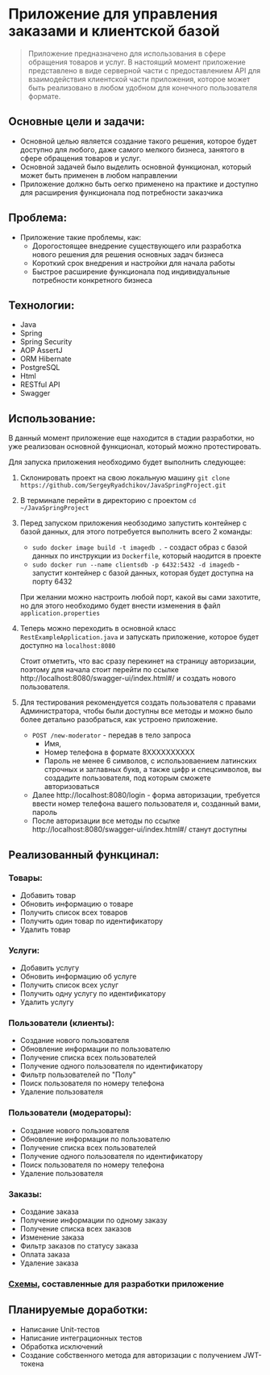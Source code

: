 # Приложение для управления заказами и клиентской базой

> Приложение предназначено для использования в сфере обращения товаров и услуг. В настоящий момент приложение представлено 
в виде серверной части с предоставлением API для взаимодействия клиентской части приложения, которое может быть реализовано
в любом удобном для конечного пользователя формате. 


## Основные цели и задачи:

- Основной целью является создание такого решения, которое будет доступно для любого, даже самого мелкого бизнеса, занятого 
в сфере обращения товаров и услуг.
- Основной задачей  было выделить основной функционал, который может быть применен в любом направлении
- Приложение должно быть оегко применено на практике и доступно для расширения функционала под потребности заказчика

## Проблема:

- Приложение такие проблемы, как:
  - Дорогостоящее внедрение существующего или разработка нового решения для решения основных задач бизнеса
  - Короткий срок внедрения и настройки для начала работы
  - Быстрое расширение функционала под индивидуальные потребности конкретного бизнеса

## Технологии:

- Java
- Spring
- Spring Security
- AOP AssertJ
- ORM Hibernate
- PostgreSQL
- Html
- RESTful API
- Swagger

## Использование:

В данный момент приложение еще находится в стадии разработки, но уже реализован основной функционал, который можно протестировать.

Для запуска приложения необходимо будет выполнить следующее:

1. Склонировать проект на свою локальную машину
```git clone https://github.com/SergeyRyadchikov/JavaSpringProject.git```
2. В терминале перейти в директорию с проектом ```cd ~/JavaSpringProject```
3. Перед запуском приложения необзодимо запустить контейнер с базой данных, для этого потребуется выполнить всего 2 команды:
   - ```sudo docker image build -t imagedb .``` - создаст образ с базой данных по инструкции из `Dockerfile`, который наодится в проекте
   - ```sudo docker run --name clientsdb -p 6432:5432 -d imagedb``` - запустит контейнер с базой данных, которая будет доступна на порту 6432

    При желании можно настроить любой порт, какой вы сами захотите, но для этого необходимо будет внести изменения в файл `application.properties`
4. Теперь можно переходить в основной класс `RestExampleApplication.java` и запускать приложение, которое будет доступно на `localhost:8080`

    Стоит отметить, что вас сразу перекинет на страницу авторизации, поэтому для начала стоит перейти по ссылке http://localhost:8080/swagger-ui/index.html#/
    и создать нового пользователя.
5. Для тестирования рекомендуется создать пользователя с правами Администратора, чтобы были доступны все методы
   и можно было более детально разобраться, как устроено приложение.  
   - `POST /new-moderator` - передав в тело запроса 
     - Имя, 
     - Номер телефона в формате 8ХХХХХХХХХХ
     - Пароль не менее 6 символов, 
     с использоваением латинских строчных и заглавных букв, а также цифр и спецсимволов, вы создадите пользователя, под которым сможете авторизоваться
   - Далее http://localhost:8080/login - форма авторизации, требуется ввести номер телефона вашего пользователя и, созданный вами, пароль
   - После авторизации все методы по ссылке http://localhost:8080/swagger-ui/index.html#/ станут доступны

## Реализованный функцинал:

### Товары:
 - Добавить товар
 - Обновить информацию о товаре
 - Получить список всех товаров
 - Получить один товар по идентификатору
 - Удалить товар

### Услуги:
- Добавить услугу
- Обновить информацию об услуге
- Получить список всех услуг
- Получить одну услугу по идентификатору
- Удалить услугу

### Пользователи (клиенты):
- Создание нового пользователя
- Обновление информации по пользователю
- Получение списка всех пользователей
- Получение одного пользователя по идентификатору
- Фильтр пользователей по "Полу"
- Поиск пользователя по номеру телефона
- Удаление пользователя

### Пользователи (модераторы):
- Создание нового пользователя
- Обновление информации по пользователю
- Получение списка всех пользователей
- Получение одного пользователя по идентификатору
- Поиск пользователя по номеру телефона
- Удаление пользователя

### Заказы:
- Создание заказа
- Получение информации по одному заказу
- Получение списка всех заказов
- Изменение заказа
- Фильтр заказов по статусу заказа
- Оплата заказа
- Удаление заказа

### [Схемы](https://drive.google.com/file/d/18z176ypvMXkI3s8xC5Zz5Z14JXziVsec/view?usp=sharing), составленные для разработки приложение



## Планируемые доработки:

- Написание Unit-тестов
- Написание интеграционных тестов
- Обработка исключений
- Создание собственного метода для авторизации с получением  JWT-токена


